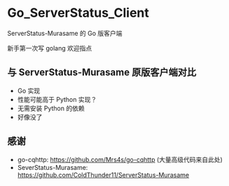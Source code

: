 # Go_ServerStatus_Client

ServerStatus-Murasame 的 Go 版客户端

新手第一次写 golang 欢迎指点

## 与 ServerStatus-Murasame 原版客户端对比

- Go 实现
- 性能可能高于 Python 实现？
- 无需安装 Python 的依赖
- 好像没了

## 感谢

- go-cqhttp: https://github.com/Mrs4s/go-cqhttp (大量高级代码来自此处)
- SeverStatus-Murasame: https://github.com/ColdThunder11/ServerStatus-Murasame
